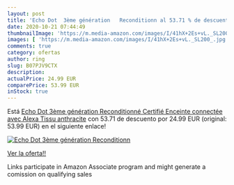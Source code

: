```yaml
---
layout: post
title: 'Echo Dot  3ème génération   Reconditionn al 53.71 % de descuento'
date: 2020-10-21 07:44:49
thumbnailImage: 'https://m.media-amazon.com/images/I/41hX+2Es+vL._SL200_.jpg'
images: [ 'https://m.media-amazon.com/images/I/41hX+2Es+vL._SL200_.jpg' ]
comments: true
category: ofertas
author: ring
slug: B07PJV9CTX
description:
actualPrice: 24.99 EUR
comparePrice: 53.99 EUR
inStock: true
---
```


Está [Echo Dot  3ème génération   Reconditionné Certifié  Enceinte connectée avec Alexa  Tissu anthracite](https://www.amazon.fr/dp/B07PJV9CTX/?tag=tolees0d-21) con 53.71 de descuento por 24.99 EUR (original: 53.99 EUR) en el siguiente enlace!

[![Echo Dot  3ème génération   Reconditionn](https://m.media-amazon.com/images/I/41hX+2Es+vL._SL200_.jpg)](https://www.amazon.fr/dp/B07PJV9CTX/?tag=tolees0d-21)

[Ver la oferta!!](https://www.amazon.fr/dp/B07PJV9CTX/?tag=tolees0d-21)

Links participate in Amazon Associate program and might generate a comission on qualifying sales


